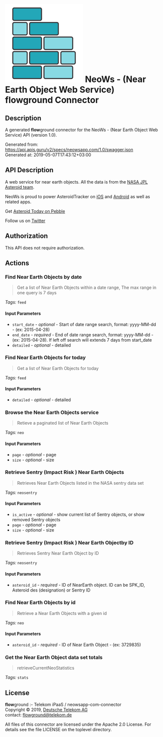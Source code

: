 # ![LOGO](logo.png) NeoWs - (Near Earth Object Web Service) **flow**ground Connector

## Description

A generated **flow**ground connector for the NeoWs - (Near Earth Object Web Service) API (version 1.0).

Generated from: https://api.apis.guru/v2/specs/neowsapp.com/1.0/swagger.json<br/>
Generated at: 2019-05-07T17:43:12+03:00

## API Description

A web service for near earth objects. All the data is from the  <a href="http://neo.jpl.nasa.gov/" target="_blank">NASA JPL Asteroid team</a>. 

 

NeoWs is proud to power AsteroidTracker on <a href="https://itunes.apple.com/us/app/asteroid-tracker/id689684901?mt=8" target="_blank">iOS</a> and <a href="https://play.google.com/store/apps/details?id=com.vitruviussoftware.bunifish.asteroidtracker&feature" target="_blank">Android</a> as well as related apps. 

 Get <a href="http://apps.getpebble.com/en_US/application/55bc4913d1690c372900000f" target="_blank">Asteroid Today on Pebble</a> 

Follow us on <a href="https://twitter.com/AsteroidTracker" target="_blank">Twitter</a>

## Authorization

This API does not require authorization.

## Actions

### Find Near Earth Objects by date

> Get a list of Near Earth Objects within a date range, The max range in one query is 7 days

*Tags:* `feed`

#### Input Parameters
* `start_date` - _optional_ - Start of date range search, format: yyyy-MM-dd - (ex: 2015-04-28)
* `end_date` - _required_ - End of date range search, format: yyyy-MM-dd - (ex: 2015-04-28). If left off search will extends 7 days from start_date
* `detailed` - _optional_ - detailed

### Find Near Earth Objects for today

> Get a list of Near Earth Objects for today

*Tags:* `feed`

#### Input Parameters
* `detailed` - _optional_ - detailed

### Browse the Near Earth Objects service

> Retieve a paginated list of Near Earth Objects

*Tags:* `neo`

#### Input Parameters
* `page` - _optional_ - page
* `size` - _optional_ - size

### Retrieve Sentry (Impact Risk ) Near Earth Objects

> Retrieves Near Earth Objects listed in the NASA sentry data set

*Tags:* `neosentry`

#### Input Parameters
* `is_active` - _optional_ - show current list of Sentry objects, or show removed Sentry objects
* `page` - _optional_ - page
* `size` - _optional_ - size

### Retrieve Sentry (Impact Risk ) Near Earth Objectby ID

> Retrieves Sentry Near Earth Object by ID

*Tags:* `neosentry`

#### Input Parameters
* `asteroid_id` - _required_ - ID of NearEarth object.  ID can be SPK_ID, Asteroid des (designation) or Sentry ID

### Find Near Earth Objects by id

> Retrieve a Near Earth Objects with a given id

*Tags:* `neo`

#### Input Parameters
* `asteroid_id` - _required_ - ID of Near Earth Object - (ex: 3729835)

### Get the Near Earth Object data set totals

> retrieveCurrentNeoStatistics

*Tags:* `stats`

## License

**flow**ground :- Telekom iPaaS / neowsapp-com-connector<br/>
Copyright © 2019, [Deutsche Telekom AG](https://www.telekom.de)<br/>
contact: flowground@telekom.de

All files of this connector are licensed under the Apache 2.0 License. For details
see the file LICENSE on the toplevel directory.
